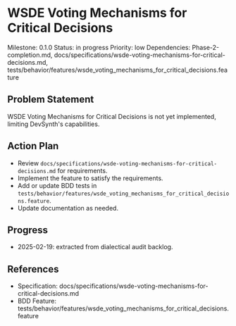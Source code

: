 # WSDE Voting Mechanisms for Critical Decisions
Milestone: 0.1.0
Status: in progress
Priority: low
Dependencies: Phase-2-completion.md, docs/specifications/wsde-voting-mechanisms-for-critical-decisions.md, tests/behavior/features/wsde_voting_mechanisms_for_critical_decisions.feature

## Problem Statement
WSDE Voting Mechanisms for Critical Decisions is not yet implemented, limiting DevSynth's capabilities.


## Action Plan
- Review `docs/specifications/wsde-voting-mechanisms-for-critical-decisions.md` for requirements.
- Implement the feature to satisfy the requirements.
- Add or update BDD tests in `tests/behavior/features/wsde_voting_mechanisms_for_critical_decisions.feature`.
- Update documentation as needed.

## Progress
- 2025-02-19: extracted from dialectical audit backlog.

## References
- Specification: docs/specifications/wsde-voting-mechanisms-for-critical-decisions.md
- BDD Feature: tests/behavior/features/wsde_voting_mechanisms_for_critical_decisions.feature
